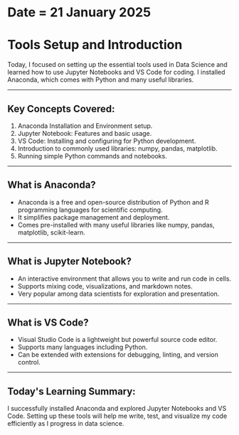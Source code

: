 # Date = 21 January 2025  
# Tools Setup and Introduction  

Today, I focused on setting up the essential tools used in Data Science and learned how to use Jupyter Notebooks and VS Code for coding. I installed Anaconda, which comes with Python and many useful libraries.

---

## Key Concepts Covered:
1. Anaconda Installation and Environment setup.
2. Jupyter Notebook: Features and basic usage.
3. VS Code: Installing and configuring for Python development.
4. Introduction to commonly used libraries: numpy, pandas, matplotlib.
5. Running simple Python commands and notebooks.

---

## What is Anaconda?  
- Anaconda is a free and open-source distribution of Python and R programming languages for scientific computing.
- It simplifies package management and deployment.
- Comes pre-installed with many useful libraries like numpy, pandas, matplotlib, scikit-learn.

---

## What is Jupyter Notebook?  
- An interactive environment that allows you to write and run code in cells.
- Supports mixing code, visualizations, and markdown notes.
- Very popular among data scientists for exploration and presentation.

---

## What is VS Code?  
- Visual Studio Code is a lightweight but powerful source code editor.
- Supports many languages including Python.
- Can be extended with extensions for debugging, linting, and version control.

---

## Today's Learning Summary:  
I successfully installed Anaconda and explored Jupyter Notebooks and VS Code. Setting up these tools will help me write, test, and visualize my code efficiently as I progress in data science.
